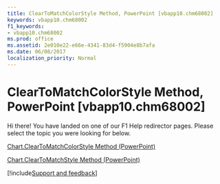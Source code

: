 ```yaml
---
title: ClearToMatchColorStyle Method, PowerPoint [vbapp10.chm68002]
keywords: vbapp10.chm68002
f1_keywords:
- vbapp10.chm68002
ms.prod: office
ms.assetid: 2e010e22-e66e-4341-83d4-f5904e8b7afa
ms.date: 06/08/2017
localization_priority: Normal
---
```



# ClearToMatchColorStyle Method, PowerPoint [vbapp10.chm68002]

Hi there! You have landed on one of our F1 Help redirector pages. Please select the topic you were looking for below.

[Chart.ClearToMatchColorStyle Method (PowerPoint)](https://msdn.microsoft.com/library/014d2148-c359-f11c-e5bf-012a769aced5%28Office.15%29.aspx)

[Chart.ClearToMatchStyle Method (PowerPoint)](https://msdn.microsoft.com/library/fa85b905-6415-3ce9-4517-0a8dcedfbf14%28Office.15%29.aspx)

[!include[Support and feedback](~/includes/feedback-boilerplate.md)]